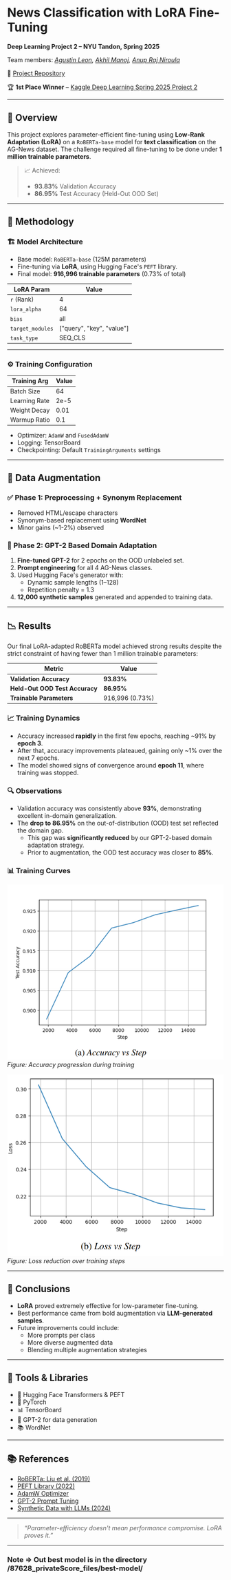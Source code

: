 # News Classification with LoRA Fine-Tuning

**Deep Learning Project 2 – NYU Tandon, Spring 2025**  

Team members: *[Agustin Leon](https://github.com/aguleon), [Akhil Manoj](https://github.com/akM-2018), [Anup Raj Niroula](https://github.com/ARNiroula)* 

🔗 [Project Repository](https://github.com/ARNiroula/news-data-llm-with-lora)  

🏆 **1st Place Winner** – [Kaggle Deep Learning Spring 2025 Project 2](https://www.kaggle.com/competitions/deep-learning-spring-2025-project-2)

---

## 🚀 Overview

This project explores parameter-efficient fine-tuning using **Low-Rank Adaptation (LoRA)** on a `RoBERTa-base` model for **text classification** on the AG-News dataset. The challenge required all fine-tuning to be done under **1 million trainable parameters**.

> 📈 Achieved:
> - **93.83%** Validation Accuracy  
> - **86.95%** Test Accuracy (Held-Out OOD Set)

---

## 🧪 Methodology

### 🏗️ Model Architecture

- Base model: `RoBERTa-base` (125M parameters)
- Fine-tuning via **LoRA**, using Hugging Face's `PEFT` library.
- Final model: **916,996 trainable parameters** (0.73% of total)

| **LoRA Param**      | **Value**                 |
|---------------------|---------------------------|
| `r` (Rank)          | 4                         |
| `lora_alpha`        | 64                        |
| `bias`              | all                       |
| `target_modules`    | ["query", "key", "value"] |
| `task_type`         | SEQ_CLS                   |

---

### ⚙️ Training Configuration

| **Training Arg**   | **Value**   |
|--------------------|-------------|
| Batch Size         | 64          |
| Learning Rate      | 2e-5        |
| Weight Decay       | 0.01        |
| Warmup Ratio       | 0.1         |

- Optimizer: `AdamW` and `FusedAdamW`
- Logging: TensorBoard
- Checkpointing: Default `TrainingArguments` settings

---

## 🧬 Data Augmentation

### ✅ Phase 1: Preprocessing + Synonym Replacement

- Removed HTML/escape characters
- Synonym-based replacement using **WordNet**
- Minor gains (~1-2%) observed

### 🧠 Phase 2: GPT-2 Based Domain Adaptation

1. **Fine-tuned GPT-2** for 2 epochs on the OOD unlabeled set.
2. **Prompt engineering** for all 4 AG-News classes.
3. Used Hugging Face's generator with:
   - Dynamic sample lengths (1–128)
   - Repetition penalty = 1.3
4. **12,000 synthetic samples** generated and appended to training data.

---

## 📉 Results

Our final LoRA-adapted RoBERTa model achieved strong results despite the strict constraint of having fewer than 1 million trainable parameters:

| **Metric**                  | **Value**       |
|----------------------------|-----------------|
| **Validation Accuracy**     | **93.83%**      |
| **Held-Out OOD Test Accuracy** | **86.95%**      |
| **Trainable Parameters**   | 916,996 (0.73%) |

### 📈 Training Dynamics

- Accuracy increased **rapidly** in the first few epochs, reaching ~91% by **epoch 3**.
- After that, accuracy improvements plateaued, gaining only ~1% over the next 7 epochs.
- The model showed signs of convergence around **epoch 11**, where training was stopped.

### 🔍 Observations

- Validation accuracy was consistently above **93%**, demonstrating excellent in-domain generalization.
- The **drop to 86.95%** on the out-of-distribution (OOD) test set reflected the domain gap.
  - This gap was **significantly reduced** by our GPT-2-based domain adaptation strategy.
  - Prior to augmentation, the OOD test accuracy was closer to **85%**.

### 📊 Training Curves

![Accuracy vs Steps](./images/eval_accuracy.png)  
*Figure: Accuracy progression during training*

![Loss vs Steps](./images/eval_loss.png)  
*Figure: Loss reduction over training steps*

---

## 🧾 Conclusions

- **LoRA** proved extremely effective for low-parameter fine-tuning.
- Best performance came from bold augmentation via **LLM-generated samples**.
- Future improvements could include:
  - More prompts per class
  - More diverse augmented data
  - Blending multiple augmentation strategies

---

## 🧰 Tools & Libraries

- 🤗 Hugging Face Transformers & PEFT
- 🧪 PyTorch
- 📊 TensorBoard
- 🧮 GPT-2 for data generation
- 📚 WordNet

---

## 📚 References

- [RoBERTa: Liu et al. (2019)](https://arxiv.org/abs/1907.11692)
- [PEFT Library (2022)](https://github.com/huggingface/peft)
- [AdamW Optimizer](https://arxiv.org/abs/1711.)
- [GPT-2 Prompt Tuning](https://arxiv.org/abs/2112.08718)
- [Synthetic Data with LLMs (2024)](https://arxiv.org/abs/2407.12813)

---

> *“Parameter-efficiency doesn't mean performance compromise. LoRA proves it.”*

---

### Note => Out best model is in the directory /87628_privateScore_files/best-model/
